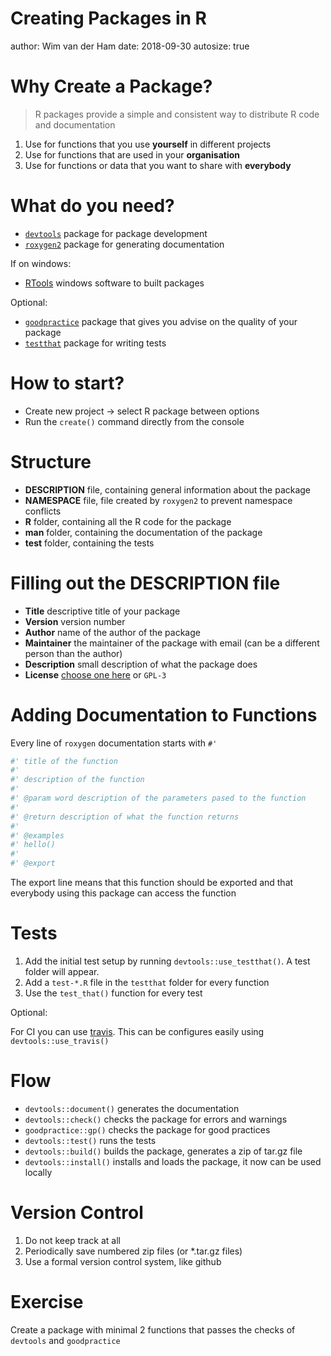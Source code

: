 

Creating Packages in R
========================================================
author: Wim van der Ham
date: 2018-09-30
autosize: true

Why Create a Package?
========================================================

> R packages provide a simple and consistent way to distribute R code and documentation

1. Use for functions that you use **yourself** in different projects 
1. Use for functions that are used in your **organisation**
1. Use for functions or data that you want to share with **everybody**

What do you need?
========================================================

- [`devtools`](https://devtools.r-lib.org/) package for package development
- [`roxygen2`](https://github.com/klutometis/roxygen) package for generating documentation

If on windows:

- [RTools](https://cran.r-project.org/bin/windows/Rtools/) windows software to built packages

Optional:

- [`goodpractice`](http://mangothecat.github.io/goodpractice/) package that gives you advise on the quality of your package
- [`testthat`](http://testthat.r-lib.org/) package for writing tests

How to start?
========================================================

- Create new project -> select R package between options
- Run the `create()` command directly from the console

Structure
========================================================

- **DESCRIPTION** file, containing general information about the package
- **NAMESPACE** file, file created by `roxygen2` to prevent namespace conflicts
- **R** folder, containing all the R code for the package
- **man** folder, containing the documentation of the package
- **test** folder, containing the tests

Filling out the DESCRIPTION file
========================================================

- **Title** descriptive title of your package
- **Version** version number
- **Author** name of the author of the package
- **Maintainer** the maintainer of the package with email (can be a different person than the author)
- **Description** small description of what the package does
- **License** [choose one here](https://choosealicense.com/) or `GPL-3`

Adding Documentation to Functions
========================================================

Every line of `roxygen` documentation starts with `#' `


```r
#' title of the function
#'
#' description of the function
#'
#' @param word description of the parameters pased to the function
#'
#' @return description of what the function returns
#'
#' @examples
#' hello()
#'
#' @export
```

The export line means that this function should be exported and that everybody using this package can access the function

Tests
========================================================

1. Add the initial test setup by running `devtools::use_testthat()`. A test folder will appear.
1. Add a `test-*.R` file in the `testthat` folder for every function
1. Use the `test_that()` function for every test

Optional:

For CI you can use [travis](https://travis-ci.org/). This can be configures easily using `devtools::use_travis()`

Flow
========================================================

- `devtools::document()` generates the documentation
- `devtools::check()` checks the package for errors and warnings
- `goodpractice::gp()` checks the package for good practices
- `devtools::test()` runs the tests
- `devtools::build()` builds the package, generates a zip of tar.gz file
- `devtools::install()` installs and loads the package, it now can be used locally

Version Control
========================================================
    
1. Do not keep track at all
1. Periodically save numbered zip files (or *.tar.gz files)
1. Use a formal version control system, like github

Exercise
========================================================

Create a package with minimal 2 functions that passes the checks of `devtools` and `goodpractice`
